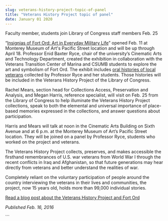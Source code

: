 ```yaml
---
slug: veterans-history-project-topic-of-panel
title: "Veterans History Project topic of panel"
date: January 01 2020
---
```


 
<p>Faculty member, students join Library of Congress staff members Feb. 25</p>
<p>
  “<a
    href="https://www.montereyart.org/current&#45;exhibitions/insignias&#45;of&#45;fort&#45;ord&#45;art&#45;in&#45;everyday&#45;military&#45;life/"
    >Insignias of Fort Ord: Art in Everyday Military Life</a
  >” opened Feb. 11 at Monterey Museum of Art's Pacific Street location and will
  be up through April 18. Professor Enid Baxter Ryce, chair of the university’s
  Cinematic Arts and Technology Department, created the exhibition in
  collaboration with the Veterans Transition Center of Marina and CSUMB students
  to explore the art and symbolism of Fort Ord. The exhibit includes
  <a href="https://fortordvhp.tumblr.com/">oral histories of local veterans</a>
  collected by Professor Ryce and her students. Those histories will be included
  in the Veterans History Project of the Library of Congress.
</p>
<p>
  Rachel Mears, section head for Collections Access, Preservation and Analysis,
  and Megan Harris, reference specialist, will visit on Feb. 25 from the Library
  of Congress to help illuminate the Veterans History Project collections, speak
  to both the elemental and universal importance of place&#45;based memories
  expressed in the collections, and answer questions about participation.
</p>
<p>
  Harris and Mears will talk at noon in the Cinematic Arts Building on Sixth
  Avenue and at 6 p.m. at the Monterey Museum of Art’s Pacific Street location.
  They will be joined on a panel by Professor Ryce, students who worked on the
  project and veterans.
</p>
<p>
  The Veterans History Project collects, preserves, and makes accessible the
  firsthand remembrances of U.S. war veterans from World War I through the
  recent conflicts in Iraq and Afghanistan, so that future generations may hear
  directly from veterans and better understand the realities of war.
</p>
<p>
  Completely reliant on the voluntary participation of people around the country
  interviewing the veterans in their lives and communities, the project, now 15
  years old, holds more than 99,000 individual stories.
</p>
<p>
  <a
    href="https://blogs.loc.gov/folklife/2016/02/visual&#45;art&#45;military&#45;history&#45;and&#45;sense&#45;of&#45;place&#45;fort&#45;ord&#45;and&#45;the&#45;veterans&#45;history&#45;project/"
    >Read a blog post about the Veterans History Project and Fort Ord</a
  >
</p>
<p><em>Published Feb. 16, 2016</em></p>
```
